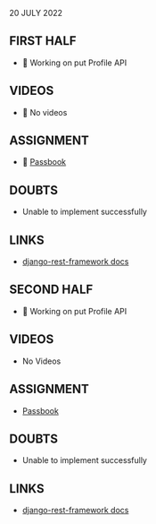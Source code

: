 20 JULY 2022

## FIRST HALF

- 🚧 Working on put Profile API 

## VIDEOS

- 🚫 No videos

## ASSIGNMENT

- 🚧 [Passbook](https://github.com/sp18-interns/django-passbook/tree/PPG-003)

## DOUBTS

- Unable to implement successfully

## LINKS

- [django-rest-framework docs](https://www.django-rest-framework.org/tutorial/quickstart/)

## SECOND HALF

- 🚧 Working on put Profile API

## VIDEOS

- No Videos

## ASSIGNMENT

- [Passbook](https://github.com/sp18-interns/django-passbook/tree/PPG-003)

## DOUBTS

- Unable to implement successfully

## LINKS

- [django-rest-framework docs](https://www.django-rest-framework.org/tutorial/quickstart/)
